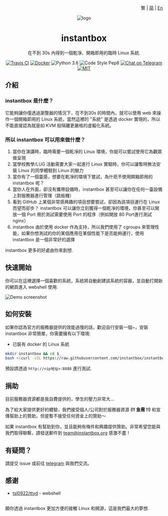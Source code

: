 <p align="right">繁 | <a href="./README-zh_cn.md">简</a> | <a href="../README.md">En</a></p>

<div align="center">

![logo](https://user-images.githubusercontent.com/5880908/53614582-6ebdfc80-3ba8-11e9-819e-d96a3f7c22f0.png)

# instantbox

在不到 30s 內得到一個乾淨、開箱即用的臨時 Linux 系統.

[![Travis CI](https://badgen.net/travis/instantbox/instantbox)](https://travis-ci.com/instantbox/instantbox)
[![Docker](https://badgen.net/badge//instantbox%2Finstantbox?icon=docker)](https://hub.docker.com/r/instantbox/instantbox)
![Python 3.6](https://badgen.net/badge/python/3.6/3776ab)
![Code Style Pep8](https://badgen.net/badge/code%20style/pep8/ffd343)
[![Chat on Telegram](https://badgen.net/badge/chat/on%20telegram/0088cc)](https://t.me/joinchat/HtYtxRSerOwrMLg_2_wZTQ)
[![MIT](https://badgen.net/badge/license/MIT/3da639)](LICENSE)

</div>


## 介紹

### instantbox 是什麼？

它能夠讓你僅透過瀏覽器的情況下，在不到30s 的時間內，就可以使用 web 來操作一個開箱即用的 Linux 系統，當然這裡的 "系統" 是透過 docker 實現的，所以不能直接認為就是如 KVM 般隔離更嚴格的虛擬化系統。


### 所以 instantbox 可以用來做什麼？

1. 當你在演講時，臨時需要一個乾凈的 Linux 環境，你就可以嘗試使用它為觀眾做呈現
2. 當學校教學/LUG 活動需要大家一起進行 Linux 實驗時，你可以讓暫時無法安裝 Linux 的同學體驗到 Linux 的魅力
3. 當你有了一個靈感，想要在乾凈的環境下嘗試，為什麽不使用開箱即用的 instantbox 呢？
4. 當你人在外面，卻沒有攜帶設備時，instantbox 甚至可以讓你在任何一臺設備上對服務器進行管理（跳板機）
5. 看到 GitHub 上某個非常感興趣的項目想要嘗試，卻因為該項目運行在 Linux 而望而卻步？ instantbox 可以讓你立刻獲得一個乾凈的環境，你甚至可以開放一個 Port 用於測試需要使用 Port 的程序（例如開放 80 Port進行測試 nginx）
6. instantbox 由於使用 docker 作為支持，所以我們使用了 cgroups 來管理性能，如果你想測試的你的某個應用在某個性能下是否能夠運行，使用 instantbox 是一個非常好的選擇

instantbox 更多的好處由你來創想.


## 快速開始

你可以在這裡選擇一個喜歡的系統，系統將自動創建該系統的容器，並自動打開新的網頁進入 webshell 使用.

![Demo screenshot](https://user-images.githubusercontent.com/5880908/53613565-6237a500-3ba4-11e9-9e39-8ea48cee73ee.png)


## 如何安裝

如果你認為官方的服務器提供的效能過慢的話，歡迎自行安裝一個~，安裝 instantbox 非常簡單，你需要擁有以下環境:

* 已裝有 docker 的 Linux 系統

```bash
mkdir instantbox && cd $_
bash <(curl -sSL https://raw.githubusercontent.com/instantbox/instantbox/master/init.sh)
```

預設請透過 `http://<ip地址>:8888` 進行測試.


## 捐助

目前服務器資源都是我自費提供的，學生的壓力非常大...

為了給大家提供更好的體驗，我們接受個人/公司對於服務器資源 **(!! 急需 !!)** 和宣傳幫助上的贊助，但是暫不接受任何資金上的贊助～

如果 instantbox 有幫助到你，並且能夠有條件和興趣提供贊助。非常希望您能與我們取得聯繫，請發送郵件到 team@instantbox.org 感激不盡！


## 有疑問？

請提交 issue 或前往 [telegram](https://t.me/joinchat/HtYtxRSerOwrMLg_2_wZTQ) 與我們交流。


## 感谢

* [tsl0922/ttyd](https://github.com/tsl0922/ttyd) - webshell


## 
願你透過 instantbox 更加方便的接觸 Linux 和開源，這是我們最大的夢想.
